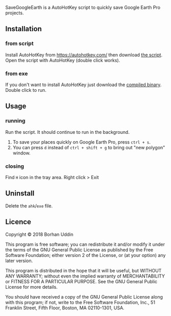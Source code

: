 SaveGoogleEarth is a AutoHotKey script to quickly save Google Earth Pro projects.
<!---
## What it does?
When you press `ctrl + s` on Google Earth Pro, it quickly

1. Reads current location of mouse pointer and saves it in the memory
1. Clicks on 'File' in Google Earth Pro window
1. Clicks on 'Save'
1. Clicks on 'Save My Places'
1. Returns mouse pointer to previously saved location. --->


## Installation

### from script 
Install AutoHotKey from https://autohotkey.com/ then download [the script](SaveMyPlaces.ahk). Open the script with AutoHotKey (double click works).

### from exe
If you don't want to install AutoHotKey just download the [compiled binary](SaveMyPlaces.exe). Double click to run.

## Usage
### running
Run the script. It should continue to run in the background.
1. To save your places quickly on Google Earth Pro, press `ctrl + s`.
1. You can press `d` instead of `ctrl + shift + g` to bring out "new polygon" window. 

### closing
Find `H` icon in the tray area. Right click > Exit

## Uninstall
Delete the `ahk`/`exe` file.
## Licence
Copyright © 2018  Borhan Uddin

This program is free software; you can redistribute it and/or
modify it under the terms of the GNU General Public License
as published by the Free Software Foundation; either version 2
of the License, or (at your option) any later version.

This program is distributed in the hope that it will be useful,
but WITHOUT ANY WARRANTY; without even the implied warranty of
MERCHANTABILITY or FITNESS FOR A PARTICULAR PURPOSE.  See the
GNU General Public License for more details.

You should have received a copy of the GNU General Public License
along with this program; if not, write to the Free Software
Foundation, Inc., 51 Franklin Street, Fifth Floor, Boston, MA  02110-1301, USA.
